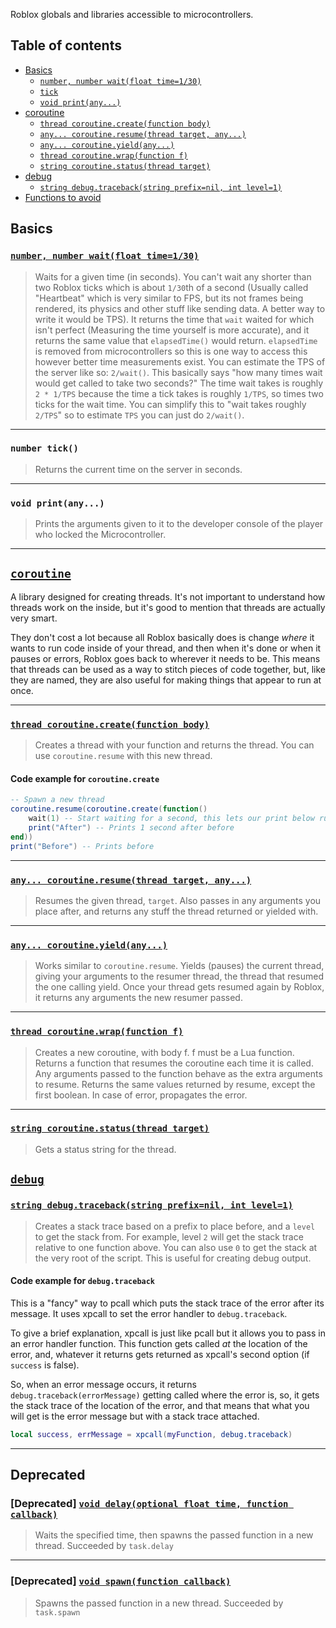 Roblox globals and libraries accessible to microcontrollers.

## Table of contents

* [Basics](#basics)
  * [`number, number wait(float time=1/30)`](#number,number-waitfloat-time130)
  * [`tick`](#number-tick)
  * [`void print(any...)`](#void-printany-todo)
* [coroutine](#coroutine)
  * [`thread coroutine.create(function body)`](#thread-coroutinecreatefunction-body)
  * [`any... coroutine.resume(thread target, any...)`](#any-coroutineresumethread-target-any)
  * [`any... coroutine.yield(any...)`](#any-coroutineyieldany)
  * [`thread coroutine.wrap(function f)`](#thread-coroutinewrapfunction-f)
  * [`string coroutine.status(thread target)`](#string-coroutinestatusthread-target)
* [debug](#debug)
  * [`string debug.traceback(string prefix=nil, int level=1)`](#string-debugtracebackstring-prefixnil-int-level1)
* [Functions to avoid](#functions-to-avoid)


## Basics

### [`number, number wait(float time=1/30)`](https://developer.roblox.com/en-us/api-reference/lua-docs/Roblox-Globals)

> Waits for a given time (in seconds). You can't wait any shorter than two Roblox ticks which is about `1/30`th of a second (Usually called "Heartbeat" which is very similar to FPS, but its not frames being rendered, its physics and other stuff like sending data. A better way to write it would be TPS).
> It returns the time that `wait` waited for which isn't perfect (Measuring the time yourself is more accurate), and it returns the same value that `elapsedTime()` would return. `elapsedTime` is removed from microcontrollers so this is one way to access this however better time measurements exist.
> You can estimate the TPS of the server like so: `2/wait()`. This basically says "how many times wait would get called to take two seconds?" The time wait takes is roughly `2 * 1/TPS` because the time a tick takes is roughly `1/TPS`, so times two ticks for the wait time. You can simplify this to "wait takes roughly `2/TPS`" so to estimate `TPS` you can just do `2/wait()`.

___

### `number tick()`

> Returns the current time on the server in seconds.

___

### `void print(any...)`

> Prints the arguments given to it to the developer console of the player who locked the Microcontroller.

___

## [`coroutine`](https://developer.roblox.com/en-us/api-reference/lua-docs/coroutine)

A library designed for creating threads. It's not important to understand how threads work on the inside, but it's good to mention that threads are actually very smart.

They don't cost a lot because all Roblox basically does is change *where* it wants to run code inside of your thread, and then when it's done or when it pauses or errors, Roblox goes back to wherever it needs to be. This means that threads can be used as a way to stitch pieces of code together, but, like they are named, they are also useful for making things that appear to run at once.

___

### [`thread coroutine.create(function body)`](https://developer.roblox.com/en-us/api-reference/lua-docs/coroutine#coroutine-functions)

> Creates a thread with your function and returns the thread. You can use `coroutine.resume` with this new thread.

#### Code example for `coroutine.create`

```lua
-- Spawn a new thread
coroutine.resume(coroutine.create(function()
    wait(1) -- Start waiting for a second, this lets our print below run
    print("After") -- Prints 1 second after before
end))
print("Before") -- Prints before
```

___

### [`any... coroutine.resume(thread target, any...)`](https://developer.roblox.com/en-us/api-reference/lua-docs/coroutine#coroutine-functions)

> Resumes the given thread, `target`. Also passes in any arguments you place after, and returns any stuff the thread returned or yielded with.

___

### [`any... coroutine.yield(any...)`](https://developer.roblox.com/en-us/api-reference/lua-docs/coroutine#coroutine-functions)

> Works similar to `coroutine.resume`. Yields (pauses) the current thread, giving your arguments to the resumer thread, the thread that resumed the one calling yield. Once your thread gets resumed again by Roblox, it returns any arguments the new resumer passed.

___

### [`thread coroutine.wrap(function f)`](https://developer.roblox.com/en-us/api-reference/lua-docs/coroutine#coroutine-functions)

> Creates a new coroutine, with body f. f must be a Lua function. Returns a function that resumes the coroutine each time it is called. Any arguments passed to the function behave as the extra arguments to resume. Returns the same values returned by resume, except the first boolean. In case of error, propagates the error.

___

### [`string coroutine.status(thread target)`](https://developer.roblox.com/en-us/api-reference/lua-docs/coroutine#coroutine-functions)

> Gets a status string for the thread.

## [`debug`](https://developer.roblox.com/en-us/api-reference/lua-docs/debug)

### [`string debug.traceback(string prefix=nil, int level=1)`](https://developer.roblox.com/en-us/api-reference/lua-docs/debug)

> Creates a stack trace based on a prefix to place before, and a `level` to get the stack from. For example, level `2` will get the stack trace relative to one function above. You can also use `0` to get the stack at the very root of the script.
> This is useful for creating debug output.

#### Code example for `debug.traceback`

This is a "fancy" way to pcall which puts the stack trace of the error after its message. It uses xpcall to set the error handler to `debug.traceback`.

To give a brief explanation, xpcall is just like pcall but it allows you to pass in an error handler function. This function gets called *at* the location of the error, and, whatever it returns gets returned as xpcall's second option (if `success` is false).

So, when an error message occurs, it returns `debug.traceback(errorMessage)` getting called where the error is, so, it gets the stack trace of the location of the error, and that means that what you will get is the error message but with a stack trace attached.

```lua
local success, errMessage = xpcall(myFunction, debug.traceback)
```

___

## Deprecated

### **[Deprecated]** [`void delay(optional float time, function callback)`](https://developer.roblox.com/en-us/api-reference/lua-docs/Roblox-Globals#functions)

> Waits the specified time, then spawns the passed function in a new thread. Succeeded by `task.delay`

___

### **[Deprecated]** [`void spawn(function callback)`](https://developer.roblox.com/en-us/api-reference/lua-docs/Roblox-Globals#functions)

> Spawns the passed function in a new thread. Succeeded by `task.spawn`
